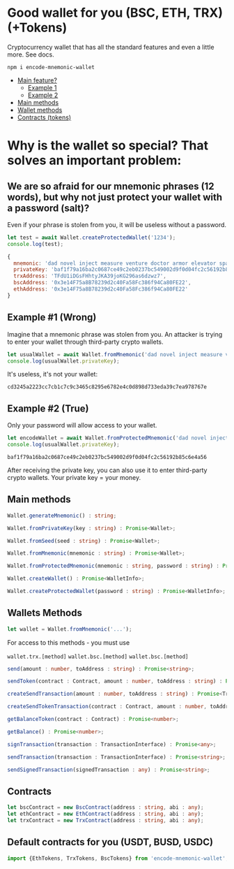 # Good wallet for you (BSC, ETH, TRX) (+Tokens)
Cryptocurrency wallet that has all the standard features and even a little more. See docs.
```
npm i encode-mnemonic-wallet
```

- [Main feature?](#feature)
  - [Example 1](#example1)
  - [Example 2](#example2)
- [Main methods](#main)
- [Wallet methods](#methods)
- [Contracts (tokens)](#contracts)

<a name="feature"></a>
# Why is the wallet so special? That solves an important problem:

## We are so afraid for our mnemonic phrases (12 words), but why not just protect your wallet with a password (salt)?
Even if your phrase is stolen from you, it will be useless without a password.

```javascript
let test = await Wallet.createProtectedWallet('1234');
console.log(test);
```

```javascript
{
  mnemonic: 'dad novel inject measure venture doctor armor elevator spare debris pizza call',
  privateKey: 'baf1f79a16ba2c0687ce49c2eb0237bc549002d9f0d04fc2c56192b85c6e4a56',
  trxAddress: 'TFdU1iDGsFHhtyJKA39joKG296as6dzwz7',
  bscAddress: '0x3e14F75a8B78239d2c40Fa58Fc386f94Ca80FE22',
  ethAddress: '0x3e14F75a8B78239d2c40Fa58Fc386f94Ca80FE22'
}
```
<a name="example1"></a>
## Example #1 (Wrong)
Imagine that a mnemonic phrase was stolen from you. An attacker is trying to enter your wallet through third-party crypto wallets.

```javascript
let usualWallet = await Wallet.fromMnemonic('dad novel inject measure venture doctor armor elevator spare debris pizza call');
console.log(usualWallet.privateKey);
```

It's useless, it's not your wallet:
```
cd3245a2223cc7cb1c7c9c3465c8295e6782e4c0d898d733eda39c7ea978767e
```

<a name="example2"></a>
## Example #2 (True)
Only your password will allow access to your wallet.
```javascript
let encodeWallet = await Wallet.fromProtectedMnemonic('dad novel inject measure venture doctor armor elevator spare debris pizza call', '1234');
console.log(usualWallet.privateKey);
```

```
baf1f79a16ba2c0687ce49c2eb0237bc549002d9f0d04fc2c56192b85c6e4a56
```
After receiving the private key, you can also use it to enter third-party crypto wallets. Your private key = your money.

<a name="main"></a>
## Main methods
```typescript
Wallet.generateMnemonic() : string;
```
```typescript
Wallet.fromPrivateKey(key : string) : Promise<Wallet>;
```
```typescript
Wallet.fromSeed(seed : string) : Promise<Wallet>;
```
```typescript
Wallet.fromMnemonic(mnemonic : string) : Promise<Wallet>;
```
```typescript
Wallet.fromProtectedMnemonic(mnemonic : string, password : string) : Promise<Wallet>;
```
```typescript
Wallet.createWallet() : Promise<WalletInfo>;
```
```typescript
Wallet.createProtectedWallet(password : string) : Promise<WalletInfo>;
```


<a name="methods"></a>
## Wallets Methods
```typescript
let wallet = Wallet.fromMnemonic('...');
```
For access to this methods - you must use

``wallet.trx.[method]``
``wallet.bsc.[method]`` 
``wallet.bsc.[method]``

```typescript
send(amount : number, toAddress : string) : Promise<string>;
```
```typescript
sendToken(contract : Contract, amount : number, toAddress : string) : Promise<string>;
```
```typescript
createSendTransaction(amount : number, toAddress : string) : Promise<TransactionInterface>;
```
```typescript
createSendTokenTransaction(contract : Contract, amount : number, toAddress : string) : Promise<TransactionInterface>;
```
```typescript
getBalanceToken(contract : Contract) : Promise<number>;
```
```typescript
getBalance() : Promise<number>;
```
```typescript
signTransaction(transaction : TransactionInterface) : Promise<any>;
```
```typescript
sendTransaction(transaction : TransactionInterface) : Promise<string>;
```
```typescript
sendSignedTransaction(signedTransaction : any) : Promise<string>;
```

<a name="contracts"></a>
## Contracts

```typescript
let bscContract = new BscContract(address : string, abi : any);
let ethContract = new EthContract(address : string, abi : any);
let trxContract = new TrxContract(address : string, abi : any);
```

## Default contracts for you (USDT, BUSD, USDC)
```typescript
import {EthTokens, TrxTokens, BscTokens} from 'encode-mnemonic-wallet';
```
